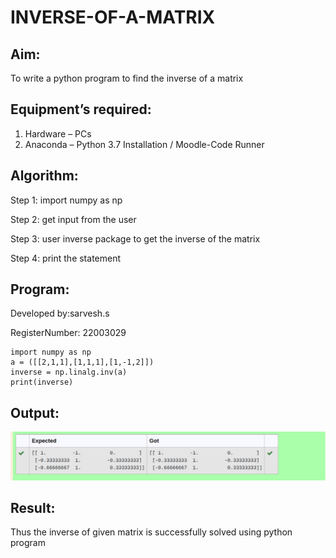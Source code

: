 # INVERSE-OF-A-MATRIX
## Aim:
To write a python program to find the inverse of a matrix
## Equipment’s required:
1. 	Hardware – PCs
2. 	Anaconda – Python 3.7 Installation / Moodle-Code Runner
## Algorithm:
Step 1: import numpy as np 

Step 2: get input from the user

Step 3: user inverse package to get the inverse of the matrix

Step 4: print the statement

## Program:

Developed by:sarvesh.s

RegisterNumber: 22003029

```
import numpy as np
a = ([[2,1,1],[1,1,1],[1,-1,2]])
inverse = np.linalg.inv(a)
print(inverse)
```
## Output:
![output](./pr.png)

## Result:
Thus the inverse of given matrix is successfully solved using python program

